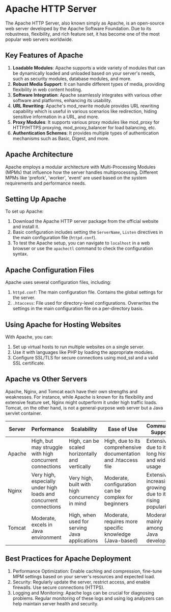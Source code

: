 # Apache HTTP Server

The Apache HTTP Server, also known simply as Apache, is an open-source web server developed by the Apache Software Foundation. Due to its robustness, flexibility, and rich feature set, it has become one of the most popular web servers worldwide.

## Key Features of Apache

1. **Loadable Modules**: Apache supports a wide variety of modules that can be dynamically loaded and unloaded based on your server's needs, such as security modules, database modules, and more.
2. **Robust Media Support**: It can handle different types of media, providing flexibility in web content hosting.
3. **Software Integration**: Apache seamlessly integrates with various other software and platforms, enhancing its usability.
4. **URL Rewriting**: Apache's mod_rewrite module provides URL rewriting capability which is useful in various scenarios like redirection, hiding sensitive information in a URL, and more.
5. **Proxy Modules**: It supports various proxy modules like mod_proxy for HTTP/HTTPS proxying, mod_proxy_balancer for load balancing, etc.
6. **Authentication Schemes**: It provides multiple types of authentication mechanisms such as Basic, Digest, and more.

## Apache Architecture

Apache employs a modular architecture with Multi-Processing Modules (MPMs) that influence how the server handles multiprocessing. Different MPMs like 'prefork', 'worker', 'event' are used based on the system requirements and performance needs.

## Setting Up Apache

To set up Apache:
1. Download the Apache HTTP server package from the official website and install it.
2. Basic configuration includes setting the `ServerName`, `Listen` directives in the main configuration file (`httpd.conf`).
3. To test the Apache setup, you can navigate to `localhost` in a web browser or use the `apachectl` command to check the configuration syntax.

## Apache Configuration Files

Apache uses several configuration files, including:
1. `httpd.conf`: The main configuration file. Contains the global settings for the server.
2. `.htaccess`: File used for directory-level configurations. Overwrites the settings in the main configuration file on a per-directory basis.

## Using Apache for Hosting Websites

With Apache, you can:
1. Set up virtual hosts to run multiple websites on a single server.
2. Use it with languages like PHP by loading the appropriate modules.
3. Configure SSL/TLS for secure connections using mod_ssl and a valid SSL certificate.

## Apache vs Other Servers

Apache, Nginx, and Tomcat each have their own strengths and weaknesses. For instance, while Apache is known for its flexibility and extensive feature set, Nginx might outperform it under high traffic loads. Tomcat, on the other hand, is not a general-purpose web server but a Java servlet container.

| Server | Performance | Scalability | Ease of Use | Community Support |
|--------|-------------|-------------|-------------|-------------------|
| Apache | High, but may struggle with high concurrent connections | High, can be scaled horizontally and vertically | High, due to its comprehensive documentation and .htaccess file | Extensive, due to its long history and wide usage |
| Nginx | Very high, especially under high loads and concurrent connections | Very high, built with high concurrency in mind | Moderate, configuration can be complex for beginners | Extensive, increasingly growing due to its rising popularity |
| Tomcat | Moderate, excels in Java environment | High, when used for serving Java applications | Moderate, requires more specific knowledge (Java-based) | Moderate, mainly among Java developers |

## Best Practices for Apache Deployment

1. Performance Optimization: Enable caching and compression, fine-tune MPM settings based on your server's resources and expected load.
2. Security: Regularly update the server, restrict access, and enable firewalls. Use secure connections (HTTPS).
3. Logging and Monitoring: Apache logs can be crucial for diagnosing problems. Regular monitoring of these logs and using log analyzers can help maintain server health and security.
